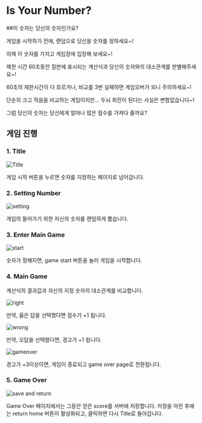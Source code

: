 # Is Your Number?
##이 숫자는 당신의 숫자인가요?

게임을 시작하기 전에, 랜덤으로 당신을 숫자를 정하세요~!

이제 이 숫자를 가지고 게임장에 입장해 보세요~!

제한 시간 60초동안 칠판에 표시되는 계산식과 당신의 숫자와의 대소관계를 판별해주세요~!

60초의 제한시간이 다 흐르거나, 비교를 3번 실패하면 게임오버가 되니 주의하세요~!

단순히 크고 작음을 비교하는 게임이지만... 두뇌 회전이 된다는 사실은 변함없습니다~!

그럼 당신의 숫자는 당신에게 얼마나 많은 점수를 가져다 줄까요?

## 게임 진행

### 1. Title

![Title](https://user-images.githubusercontent.com/49430407/117021657-7fdb9880-ad32-11eb-8b24-39f6054d8489.gif)

게임 시작 버튼을 누르면 숫자를 지정하는 페이지로 넘어갑니다.

### 2. Setting Number

![setting](https://user-images.githubusercontent.com/49430407/117021971-cd580580-ad32-11eb-9cf1-f495db0127cf.gif)

게임의 들어가기 위한 자신의 숫자를 랜덤하게 뽑습니다.

### 3. Enter Main Game

![start](https://user-images.githubusercontent.com/49430407/117022187-fe383a80-ad32-11eb-807f-adb916eafb4b.gif)

숫자가 정해지면, game start 버튼을 눌러 게임을 시작합니다.

### 4. Main Game

계산식의 결과값과 자신의 지정 숫자의 대소관계를 비교합니다.

![right](https://user-images.githubusercontent.com/49430407/117022384-2cb61580-ad33-11eb-98ac-049aa259bd13.gif)

만약, 옳은 답을 선택했다면 점수가 +1 됩니다.


![wrong](https://user-images.githubusercontent.com/49430407/117022602-553e0f80-ad33-11eb-8665-847e497ff66e.gif)

만약, 오답을 선택했다면, 경고가 +1 됩니다.

![gameover](https://user-images.githubusercontent.com/49430407/117022744-6f77ed80-ad33-11eb-85f2-a0f712c32e86.gif)

경고가 +3이상이면, 게임이 종료되고 game over page로 전환됩니다.

### 5. Game Over

![save and return](https://user-images.githubusercontent.com/49430407/117022922-9afad800-ad33-11eb-9735-b53aa93f3797.gif)

Game Over 페이지에서는 그동안 얻은 score를 서버에 저장합니다. 저장을 마친 후에는 return home 버튼이 활성화되고, 클릭하면 다시 Title로 돌아갑니다.
